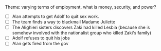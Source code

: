 Theme: varying terms of employment, what is money, security, and power?
  - [ ] Alan attempts to get Adolf to quit sex work.
  - [ ] The team finds a way to blackmail Madame Juliette
  - [ ] The Alighieri sisters discovers Zaki had killed Lesbia (because she is somehow involved with the nationalist group who killed Zaki's family)
  - [ ] Adolf refuses to quit his jobs
  - [ ] Alan gets fired from the gov 